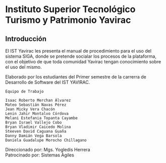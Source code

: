 # **Instituto Superior Tecnológico Turismo y Patrimonio Yavirac**
## **Introducción**

 El IST Yavirac les presenta el manual de procedimiento para el uso del sistema SIGA, donde se pretende socialar los procesos de la plataforma, con el objetivo de que toda comunidad Yavirac tengan conocimiento sobre el uso del mismo.  

Elaborado por los estudiantes del Primer semestre de la carrerra de Desarrollo de Software del IST YAVIRAC.  
    
    Equipo de Trabajo
    
    Isaac Roberto Merchan Álvarez
    Mateo Sebastián Navas Pérez
    Jean Micky Vera Chacón
    Lenin Jahir Montalvo Córdova
    Melani Estefania Topanta Cayambe
    Bryan Israel Vallejo Cobo
    Bryan Vladimir Caicedo Molina
    Steeven David Caguana Guaña
    Danny Damián Vega Barsola
    Daniela Guadalupe Morocho Chillagano

    
Direccionado por:
            Mgs. Yogledis Herrera  
Patrocinado por: Sistemas Àgiles